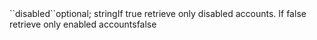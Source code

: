 <tr><td>``disabled``</td><td>optional; string</td><td>If true retrieve only disabled accounts. If false retrieve only enabled accounts</td><td>false</td><td></td></tr>
